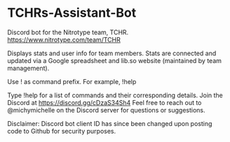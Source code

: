 # TCHRs-Assistant-Bot
Discord bot for the Nitrotype team, TCHR. 
https://www.nitrotype.com/team/TCHR

Displays stats and user info for team members. Stats are connected and updated via a Google spreadsheet and lib.so website (maintained by team management).

Use ! as command prefix. For example, !help

Type !help for a list of commands and their corresponding details. Join the Discord at https://discord.gg/cDzaS34Sh4 Feel free to reach out to @michymichelle on the Discord server for questions or suggestions.

Disclaimer: Discord bot client ID has since been changed upon posting code to Github for security purposes. 
